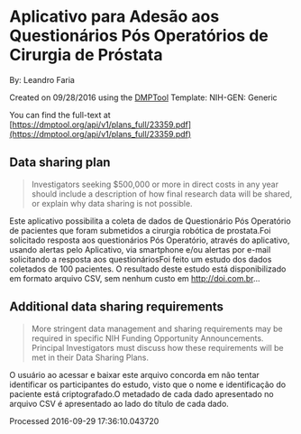 # Aplicativo para Adesão aos Questionários Pós Operatórios de Cirurgia de Próstata

By: Leandro Faria

Created on 09/28/2016 using the [DMPTool](https://dmp.cdlib.org/) Template: NIH-GEN: Generic

You can find the full-text at [https://dmptool.org/api/v1/plans_full/23359.pdf](https://dmptool.org/api/v1/plans_full/23359.pdf) 

## Data sharing plan

> Investigators seeking $500,000 or more in direct costs in any year should include a description of how final research data will be shared, or explain why data sharing is not possible.

Este aplicativo possibilita a coleta de dados de Question&aacute;rio P&oacute;s Operat&oacute;rio de pacientes que foram submetidos a cirurgia rob&oacute;tica de prostata.Foi solicitado resposta aos question&aacute;rios P&oacute;s Operat&oacute;rio, atrav&eacute;s do aplicativo, usando alertas pelo Aplicativo, via smartphone e/ou alertas por e-mail solicitando a resposta aos question&aacute;riosFoi feito um estudo dos dados coletados de 100 pacientes. O resultado deste estudo est&aacute; disponibilizado em formato arquivo CSV, sem nenhum custo em http://doi.com.br...

## Additional data sharing requirements

> More stringent data management and sharing requirements may be required in specific NIH Funding Opportunity Announcements. Principal Investigators must discuss how these requirements will be met in their Data Sharing Plans.

O usu&aacute;rio ao acessar e baixar este arquivo concorda em n&atilde;o tentar identificar os participantes do estudo, visto que o nome e identifica&ccedil;&atilde;o do paciente est&aacute; criptografado.O metadado de cada dado apresentado no arquivo CSV &eacute; apresentado ao lado do t&iacute;tulo de cada dado.

Processed 2016-09-29 17:36:10.043720

